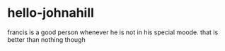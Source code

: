 # hello-johnahill
francis is a good person whenever he is not in his special moode.
that is better than nothing though
